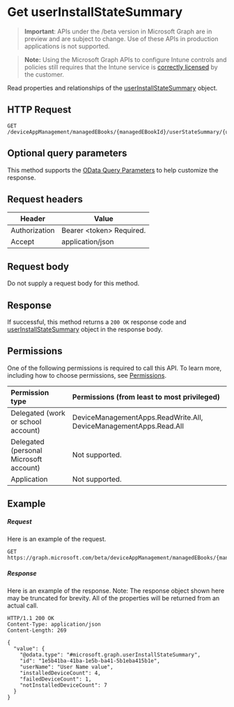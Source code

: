 ﻿# Get userInstallStateSummary

> **Important**: APIs under the /beta version in Microsoft Graph are in preview and are subject to change. Use of these APIs in production applications is not supported.

> **Note:** Using the Microsoft Graph APIs to configure Intune controls and policies still requires that the Intune service is [correctly licensed](https://go.microsoft.com/fwlink/?linkid=839381) by the customer.

Read properties and relationships of the [userInstallStateSummary](../resources/intune_books_userinstallstatesummary.md) object.
## HTTP Request
<!-- {
  "blockType": "ignored"
}
-->
```http
GET /deviceAppManagement/managedEBooks/{managedEBookId}/userStateSummary/{userInstallStateSummaryId}
```

## Optional query parameters
This method supports the [OData Query Parameters](https://developer.microsoft.com/en-us/graph/docs/overview/query_parameters) to help customize the response.
## Request headers
|Header|Value|
|---|---|
|Authorization|Bearer &lt;token&gt; Required.|
|Accept|application/json|

## Request body
Do not supply a request body for this method.

## Response

If successful, this method returns a `200 OK` response code and [userInstallStateSummary](../resources/intune_books_userinstallstatesummary.md) object in the response body.

## Permissions
One of the following permissions is required to call this API. To learn more, including how to choose permissions, see [Permissions](../../../concepts/permissions_reference.md).

|Permission type      | Permissions (from least to most privileged)              | 
|:--------------------|:---------------------------------------------------------| 
|Delegated (work or school account) | DeviceManagementApps.ReadWrite.All, DeviceManagementApps.Read.All    | 
|Delegated (personal Microsoft account) | Not supported.    | 
|Application | Not supported. | 

## Example

##### Request

Here is an example of the request.
```http
GET https://graph.microsoft.com/beta/deviceAppManagement/managedEBooks/{managedEBookId}/userStateSummary/{userInstallStateSummaryId}
```

##### Response

Here is an example of the response. Note: The response object shown here may be truncated for brevity. All of the properties will be returned from an actual call.
```http
HTTP/1.1 200 OK
Content-Type: application/json
Content-Length: 269

{
  "value": {
    "@odata.type": "#microsoft.graph.userInstallStateSummary",
    "id": "1e5b41ba-41ba-1e5b-ba41-5b1eba415b1e",
    "userName": "User Name value",
    "installedDeviceCount": 4,
    "failedDeviceCount": 1,
    "notInstalledDeviceCount": 7
  }
}
```



